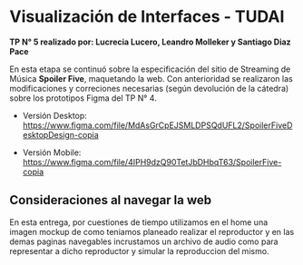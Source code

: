 # Visualización de Interfaces - TUDAI

<strong>TP N° 5 realizado por: Lucrecia Lucero, Leandro Molleker y Santiago Diaz Pace</strong>

En esta etapa se continuó sobre la especificación del sitio de Streaming de Música <strong>Spoiler Five</strong>, maquetando la web.
Con anterioridad se realizaron las modificaciones y correciones necesarias (según devolución de la cátedra) sobre los prototipos Figma del TP N° 4.

- Versión Desktop:
  https://www.figma.com/file/MdAsGrCpEJSMLDPSQdUFL2/SpoilerFiveDesktopDesign-copia

- Versión Mobile:
  https://www.figma.com/file/4IPH9dzQ90TetJbDHbqT63/SpoilerFive-copia
  
 
## Consideraciones al navegar la web

En esta entrega, por cuestiones de tiempo utilizamos en el home una imagen mockup de como teniamos planeado realizar el reproductor y en las demas paginas navegables incrustamos un archivo de audio como para representar a dicho reproductor y simular la reproduccion del mismo.
